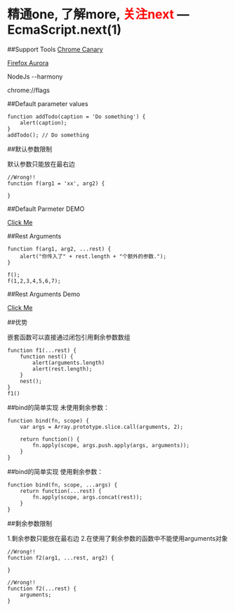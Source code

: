 精通one, 了解more, <font color=red>关注next</font> — EcmaScript.next(1)
======
##Support Tools
[Chrome Canary](https://www.google.com/intl/en/chrome/browser/canary.html)

[Firefox Aurora](http://www.mozilla.org/en-US/firefox/aurora/)

NodeJs --harmony

chrome://flags

##Default parameter values
```
function addTodo(caption = 'Do something') {
    alert(caption);
}
addTodo(); // Do something
```

##默认参数限制

默认参数只能放在最右边
```
//Wrong!!
function f(arg1 = 'xx', arg2) {

}
```

##Default Parmeter DEMO

[Click Me](http://runjs.cn/detail/wffrd74a)

##Rest Arguments
```
function f(arg1, arg2, ...rest) {
    alert("你传入了" + rest.length + "个额外的参数.");
}

f();
f(1,2,3,4,5,6,7);
```

##Rest Arguments Demo

[Click Me](http://runjs.cn/detail/js4wwlif)

##优势

嵌套函数可以直接通过闭包引用剩余参数数组
```
function f1(...rest) {
    function nest() {
        alert(arguments.length)
        alert(rest.length);
    }
    nest();
}
f1()
```

##bind的简单实现
未使用剩余参数：
```
function bind(fn, scope) {
    var args = Array.prototype.slice.call(arguments, 2);

    return function() {
        fn.apply(scope, args.push.apply(args, arguments));
    }
}
```

##bind的简单实现
使用剩余参数：
```
function bind(fn, scope, ...args) {
    return function(...rest) {
        fn.apply(scope, args.concat(rest));
    }
}
```

##剩余参数限制

1.剩余参数只能放在最右边
2.在使用了剩余参数的函数中不能使用arguments对象
```
//Wrong!!
function f2(arg1, ...rest, arg2) {

}

//Wrong!!
function f2(...rest) {
    arguments;
}
```